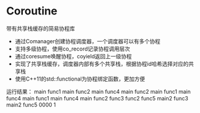 # Coroutine
带有共享栈缓存的简易协程库
- 通过Comanager创建协程调度器，一个调度器可以有多个协程
- 支持多级协程，使用co_record记录协程调用层次
- 通过coresume唤醒协程，coyield返回上一级协程
- 实现了共享栈缓存，调度器内部有多个共享栈，根据协程id哈希选择对应的共享栈
- 使用C++11的std::functional为协程绑定函数，更加方便

运行结果：
  main
  func1
  main
  func2
  main
  func4
  main
  func2
  main
  func1
  main
  func4
  main
  func1
  main
  func4
  main
  func2
  func3
  func2
  func5
  main2
  func3
  main2
  func5
  0000
  1
